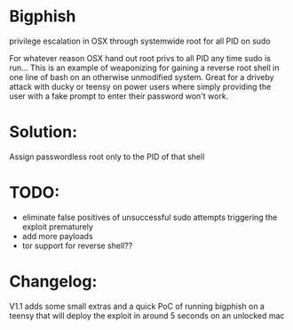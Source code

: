 # Bigphish
privilege escalation in OSX through systemwide root for all PID on sudo

For whatever reason OSX hand out root privs to all PID any time sudo is run... This is an example of weaponizing for gaining a reverse root shell in one line of bash on an otherwise unmodified system.  Great for a driveby attack with ducky or teensy on power users where simply providing the user with a fake prompt to enter their password won't work.  

# Solution:
Assign passwordless root only to the PID of that shell

# TODO:
 - eliminate false positives of unsuccessful sudo attempts triggering the exploit prematurely
 - add more payloads
 - tor support for reverse shell??

# Changelog:
V1.1 adds some small extras and a quick PoC of running bigphish on a teensy that will deploy the exploit in around 5 seconds on an unlocked mac
